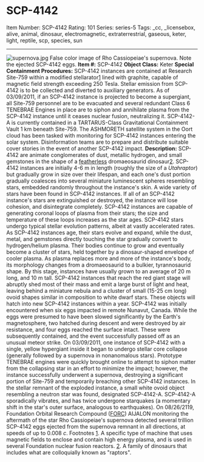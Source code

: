 # SCP-4142
Item Number: SCP-4142
Rating: 101
Series: series-5
Tags: _cc, _licensebox, alive, animal, dinosaur, electromagnetic, extraterrestrial, gaseous, keter, light, reptile, scp, species, sun

---

![supernova.jpg](https://scp-wiki.wdfiles.com/local--files/scp-4142/supernova.jpg)
False color image of Rho Cassiopeiae's supernova. Note the ejected SCP-4142 eggs.
**Item #:** SCP-4142
**Object Class:** Keter
**Special Containment Procedures:** SCP-4142 instances are contained at Research Site-759 within a modified stellarator[1](javascript:;) lined with graphite, capable of magnetic field strength exceeding 250 Tesla. Stellar emission from SCP-4142 is to be collected and diverted to auxiliary generators.
As of 03/09/2011, if an SCP-4142 instance is projected to become a supergiant, all Site-759 personnel are to be evacuated and several redundant Class 6 TENEBRAE Engines in place are to siphon and annihilate plasma from the SCP-4142 instance until it ceases nuclear fusion, neutralizing it.
SCP-4142-A is currently contained in a TARTARUS-Class Gravitational Containment Vault 1 km beneath Site-759.
The ASHMORETH satellite system in the Oort cloud has been tasked with monitoring for SCP-4142 instances entering the solar system. Disinformation teams are to prepare and distribute suitable cover stories in the event of another SCP-4142 impact.
**Description:** SCP-4142 are animate conglomerates of dust, metallic hydrogen, and small gemstones in the shape of a [featherless](/scp-4041) dromaeosaurid dinosaur[2](javascript:;).
SCP-4142 instances are initially 4-6 m in length (roughly the size of a _Utahraptor_) but gradually grow in size over their lifespan, and each one's dust portion gradually coalesces into several miniature luminescent spheres resembling stars, embedded randomly throughout the instance's skin. A wide variety of stars have been found in SCP-4142 instances. If all of an SCP-4142 instance's stars are extinguished or destroyed, the instance will lose cohesion, and disintegrate completely.
SCP-4142 instances are capable of generating coronal loops of plasma from their stars; the size and temperature of these loops increases as the star ages.
SCP-4142 stars undergo typical stellar evolution patterns, albeit at vastly accelerated rates. As SCP-4142 instances age, their stars evolve and expand, while the dust, metal, and gemstones directly touching the star gradually convert to hydrogen/helium plasma. Their bodies continue to grow and eventually become a cluster of stars, held together by a dinosaur-shaped envelope of cooler plasma. As plasma replaces more and more of the instance's body, its morphology changes from a dromaeosaurid to a bulkier, tyrannosaurid shape. By this stage, instances have usually grown to an average of 20 m long, and 10 m tall.
SCP-4142 instances that reach the red giant stage will abruptly shed most of their mass and emit a large burst of light and heat, leaving behind a miniature nebula and a cluster of small (15-25 cm long) ovoid shapes similar in composition to white dwarf stars. These objects will hatch into new SCP-4142 instances within a year.
SCP-4142 was initially encountered when six eggs impacted in remote Nunavut, Canada. While the eggs were presumed to have been slowed significantly by the Earth's magnetosphere, two hatched during descent and were destroyed by air resistance, and four eggs reached the surface intact. These were subsequently contained, and the event successfully passed off as an unusual meteor strike.
On 03/09/2011, one instance of SCP-4142 with a single, yellow hypergiant inside it began to undergo stellar core collapse (generally followed by a supernova in nonanomalous stars). Prototype TENEBRAE engines were quickly brought online to attempt to siphon matter from the collapsing star in an effort to minimize the impact; however, the instance successfully underwent a supernova, destroying a significant portion of Site-759 and temporarily breaching other SCP-4142 instances.
In the stellar remnant of the exploded instance, a small white ovoid object resembling a neutron star was found, designated SCP-4142-A. SCP-4142-A sporadically vibrates, and has twice undergone starquakes (a momentary shift in the star's outer surface, analogous to earthquakes).
On 08/26/2119, Foundation Orbital Research Compound ([FORC](/sotmhub)) AIJALON monitoring the aftermath of the star Rho Cassiopeiae's supernova detected several trillion SCP-4142 eggs ejected from the supernova remnant in all directions, at speeds of up to 0.008 _c_.
Footnotes
[1](javascript:;). A specific type of machine that uses magnetic fields to enclose and contain high energy plasma, and is used in several Foundation nuclear fusion reactors.
[2](javascript:;). A family of dinosaurs that includes what are colloquially known as "raptors".